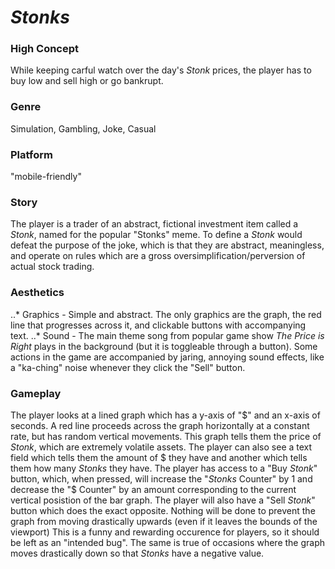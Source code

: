 # *Stonks*

### High Concept
While keeping carful watch over the day's *Stonk* prices, the player has to buy low and sell high or go bankrupt.

### Genre
Simulation, Gambling, Joke, Casual

### Platform
"mobile-friendly"

### Story
The player is a trader of an abstract, fictional investment item called a *Stonk*, named for the popular "Stonks" meme. To define a *Stonk* would defeat the purpose of the joke, which is that they are abstract, meaningless, and operate on rules which are a gross oversimplification/perversion of actual stock trading.

### Aesthetics
..* Graphics - Simple and abstract. The only graphics are the graph, the red line that progresses across it, and clickable buttons with accompanying text.
..* Sound - The main theme song from popular game show *The Price is Right* plays in the background (but it is toggleable through a button). Some actions in the game are accompanied by jaring, annoying sound effects, like a "ka-ching" noise whenever they click the "Sell" button.

### Gameplay
The player looks at a lined graph which has a y-axis of "$" and an x-axis of seconds. A red line proceeds across the graph horizontally at a constant rate, but has random vertical movements. This graph tells them the price of *Stonk*, which are extremely volatile assets. The player can also see a text field which tells them the amount of $ they have and another which tells them how many *Stonks* they have. The player has access to a "Buy *Stonk*" button, which, when pressed, will increase the "*Stonks* Counter" by 1 and decrease the "$ Counter" by an amount corresponding to the current vertical posistion of the bar graph. The player will also have a "Sell *Stonk*" button which does the exact opposite. Nothing will be done to prevent the graph from moving drastically upwards (even if it leaves the bounds of the viewport) This is a funny and rewarding occurence for players, so it should be left as an "intended bug". The same is true of occasions where the graph moves drastically down so that *Stonks* have a negative value.
